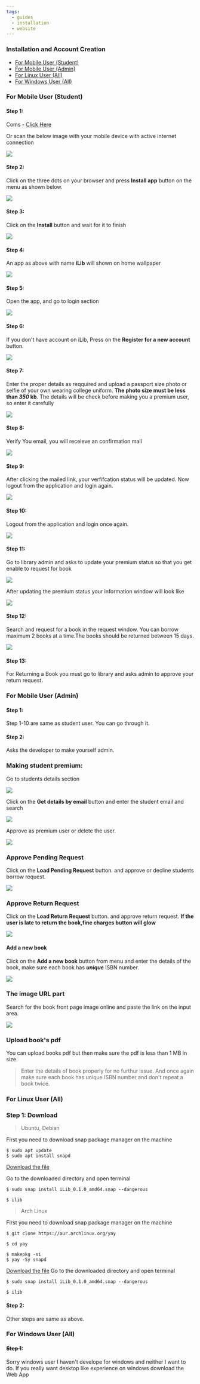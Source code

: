 ```yaml
---
tags:
  - guides
  - installation
  - website
---
```



### Installation and Account Creation

* [For Mobile User (Student)](#for-mobile-user-student)
* [For Mobile User (Admin)](#for-mobile-user-admin)
* [For Linux User (All)](#for-linux-user-all)
* [For Windows User (All)](#for-windows-user-all)

### For Mobile User (Student)

#### **Step 1**:

Coms - [Click Here](https://coms.ilib.website)

Or scan the below image with your mobile device with active internet connection


![](https://cdn.jsdelivr.net/gh/Bijit-Mondal/iLib-Documentation@main/assets/20230108_180721_QR_Code.png)

#### **Step 2**:

Click on the three dots on your browser and press **Install app** button on the menu as shown below.


![](https://cdn.jsdelivr.net/gh/Bijit-Mondal/iLib-Documentation@main/assets/20230108_181832_Screenshot_2023-01-08-17-19-14-28.jpg)

#### **Step 3**:

Click on the **Install** button and wait for it to finish


![](https://cdn.jsdelivr.net/gh/Bijit-Mondal/iLib-Documentation@main/assets/20230108_182420_Screenshot_2023-01-08-17-19-22-94.jpg)

#### **Step 4**:

An app as above with name **iLib** will shown on home wallpaper


![](https://cdn.jsdelivr.net/gh/Bijit-Mondal/iLib-Documentation@main/assets/20230108_182646_Screenshot_2023-01-08-17-20-00-32.jpg)

#### **Step 5**:

Open the app, and go to login section


![](https://cdn.jsdelivr.net/gh/Bijit-Mondal/iLib-Documentation@main/assets/20230108_183119_Screenshot_2023-01-08-17-20-11-91.jpg)

#### **Step 6**:

If you don't have account on iLib, Press on the **Register for a new account** button.


![](https://cdn.jsdelivr.net/gh/Bijit-Mondal/iLib-Documentation@main/assets/20230108_183505_Screenshot_2023-01-08-17-20-18-91.jpg)

#### **Step 7**:

Enter the proper details as reqquired and upload a passport size photo or selfie of your own wearing college uniform. **The photo size must be less than *350* kb**. The details will be check before making you a premium user, so enter it carefully


![](https://cdn.jsdelivr.net/gh/Bijit-Mondal/iLib-Documentation@main/assets/20230108_184206_Screenshot_2023-01-08-18-41-39-78.jpg)

#### **Step 8**:

Verify You email, you will receieve an confirmation mail


![](https://cdn.jsdelivr.net/gh/Bijit-Mondal/iLib-Documentation@main/assets/20230108_194616_Screenshot_2023-01-08-17-24-11-49.jpg)

#### **Step 9**:

After clicking the mailed link, your verfifcation status will be updated. Now logout from the application and login again.


![](https://cdn.jsdelivr.net/gh/Bijit-Mondal/iLib-Documentation@main/assets/20230108_202045_Screenshot_2023-01-08-17-25-09-27.jpg)

#### **Step 10:**

Logout from the application and login once again.


![](https://cdn.jsdelivr.net/gh/Bijit-Mondal/iLib-Documentation@main/assets/20230108_202334_Screenshot_2023-01-08-17-25-21-09.jpg)

#### **Step 11:**

Go to library admin and asks to update your premium status so that you get enable to request for book


![](https://cdn.jsdelivr.net/gh/Bijit-Mondal/iLib-Documentation@main/assets/20230108_202754_IMG_20230108_174107.jpg)

After updating the premium status your information window will look like


![](https://cdn.jsdelivr.net/gh/Bijit-Mondal/iLib-Documentation@main/assets/20230108_203211_IMG_20230108_174140.jpg)

#### **Step 12:**

Search and request for a book in the request window. You can borrow maximum 2 books at a time.The books should be returned between 15 days.


![](https://cdn.jsdelivr.net/gh/Bijit-Mondal/iLib-Documentation@main/assets/20230108_203327_Screenshot_2023-01-08-17-28-51-29.jpg)

#### **Step 13:**

For Returning a Book you must go to library and asks admin to approve your return request.

### For Mobile User (Admin)

#### **Step 1:**

Step 1-10 are same as student user. You can go through it.

#### **Step 2:**

Asks the developer to make yourself admin.

### **Making student premium:**

Go to students details section


![](https://cdn.jsdelivr.net/gh/Bijit-Mondal/iLib-Documentation@main/assets/20230108_210549_qwerty.jpg)

Click on the **Get details by email** button and enter the student email and search


![](https://cdn.jsdelivr.net/gh/Bijit-Mondal/iLib-Documentation@main/assets/20230108_210823_Screenshot_2023-01-08-17-34-22-68_e4424258c8b8649f6e67d283a50a2cbc.jpg)

Approve as premium user or delete the user.


![](https://cdn.jsdelivr.net/gh/Bijit-Mondal/iLib-Documentation@main/assets/20230108_210925_Screenshot_2023-01-08-17-34-30-74_e4424258c8b8649f6e67d283a50a2cbc.jpg)

### **Approve Pending Request**

Click on the **Load Pending Request** button. and approve or decline students borrow request.


![](https://cdn.jsdelivr.net/gh/Bijit-Mondal/iLib-Documentation@main/assets/20230108_211231_Screenshot_2023-01-08-17-35-50-54_e4424258c8b8649f6e67d283a50a2cbc.jpg)

### **Approve Return Request**

Click on the  **Load Return Request** button. and approve return request. **If the user is late to return the book,fine charges button will glow**


![](https://cdn.jsdelivr.net/gh/Bijit-Mondal/iLib-Documentation@main/assets/20230108_211538_Screenshot_2023-01-08-17-36-37-99_e4424258c8b8649f6e67d283a50a2cbc.jpg)

#### **Add a new book**

Click on the **Add a new book** button from menu and enter the details of the book, make sure each book has ***unique*** ISBN number.


![](https://cdn.jsdelivr.net/gh/Bijit-Mondal/iLib-Documentation@main/assets/20230108_211730_Screenshot_2023-01-08-17-32-34-09_e4424258c8b8649f6e67d283a50a2cbc.jpg)

### **The image URL part**

Search for the book front page image online and paste the link on the input area.


![](https://cdn.jsdelivr.net/gh/Bijit-Mondal/iLib-Documentation@main/assets/20230108_211925_Screenshot_2023-01-08-17-33-29-97_e4424258c8b8649f6e67d283a50a2cbc.jpg)

### **Upload book's pdf**

You can upload books pdf but then make sure the pdf is less than 1 MB in size.

> Enter the details of book properly for no furthur issue. And once again make sure each book has unique ISBN number and don't repeat a book twice.

### For Linux User (All)

### **Step 1: Download**

> Ubuntu, Debian

First you need to download snap package manager on the machine

```
$ sudo apt update
$ sudo apt install snapd
```

[Download the file](https://github.com/Bijit-Mondal/iLib-Documentation/releases)

Go to the downloaded directory and open terminal

```
$ sudo snap install iLib_0.1.0_amd64.snap --dangerous
```

```
$ ilib
```

> Arch Linux

First you need to download snap package manager on the machine

```
$ git clone https://aur.archlinux.org/yay

$ cd yay

$ makepkg -si
$ yay -Sy snapd
```

[Download the file](https://github.com/Bijit-Mondal/iLib-Documentation/releases)
Go to the downloaded directory and open terminal

```
$ sudo snap install iLib_0.1.0_amd64.snap --dangerous
```

```
$ ilib
```

#### **Step 2:**

Other steps are same as above.

### For Windows User (All)

#### ~~Step 1~~:

Sorry windows user I haven't develope for windows and neither I want to do. If you really want desktop like experience on windows download the Web App
